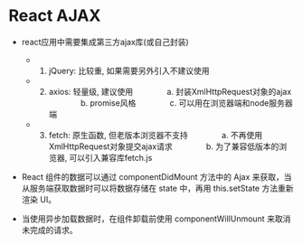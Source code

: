 # React AJAX

- react应用中需要集成第三方ajax库(或自己封装)
  - 1) jQuery: 比较重, 如果需要另外引入不建议使用
  - 2) axios: 轻量级, 建议使用
　　　　a. 封装XmlHttpRequest对象的ajax
　　　　b. promise风格
　　　　c. 可以用在浏览器端和node服务器端
  - 3) fetch: 原生函数, 但老版本浏览器不支持
　　　　a. 不再使用XmlHttpRequest对象提交ajax请求
　　　　b. 为了兼容低版本的浏览器, 可以引入兼容库fetch.js

- React 组件的数据可以通过 componentDidMount 方法中的 Ajax 来获取，当从服务端获取数据时可以将数据存储在 state 中，再用 this.setState 方法重新渲染 UI。
- 当使用异步加载数据时，在组件卸载前使用 componentWillUnmount 来取消未完成的请求。